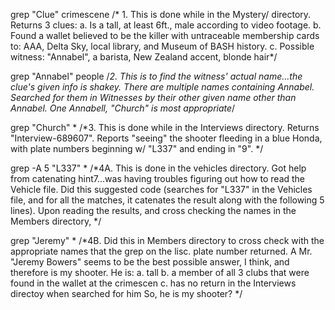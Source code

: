 grep "Clue" crimescene 		/* 1. This is done while in the Mystery/ directory. Returns 3 clues: 
							a. Is a tall, at least 6ft., male according to video footage. 
							b. Found a wallet believed to be the killer with untraceable membership cards to: AAA, Delta Sky, local library, and Museum of BASH history.
							c. Possible witness: "Annabel", a barista, New Zealand accent, blonde hair*/


grep "Annabel" people 		/*2. This is to find the witness' actual name...the clue's given info is shakey. 
							There are multiple names containing Annabel. Searched for them in Witnesses by their other given name other than Annabel.
							One Annabell, "Church" is most appropriate*/					


grep "Church" * 			/*3. This is done while in the Interviews directory. Returns "Interview-689607". 
							Reports "seeing" the shooter fleeding in a blue Honda, with plate numbers beginning w/ "L337" and ending in "9". */


grep -A 5 "L337" *			/*4A. This is done in the vehicles directory. Got help from catenating hint7...was having troubles figuring out how to read the Vehicle file.
							Did this suggested code (searches for "L337" in the Vehicles file, and for all the matches, it catenates the result along with the
							following 5 lines). Upon reading the results, and cross checking the names in the Members directory, */

grep "Jeremy" *				/*4B. Did this in Members directory to cross check with the appropriate names that the grep on the lisc. plate number returned.
							A Mr. "Jeremy Bowers" seems to be the best possible answer, I think, and therefore is my shooter. He is: 
							a. tall
							b. a member of all 3 clubs that were found in the wallet at the crimescen
							c. has no return in the Interviews directoy when searched for him
							So, he is my shooter? */							
